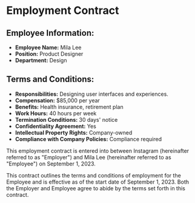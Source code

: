 
# Employment Contract

## Employee Information:
- **Employee Name:** Mila Lee
- **Position:** Product Designer
- **Department:** Design

## Terms and Conditions:
- **Responsibilities:** Designing user interfaces and experiences.
- **Compensation:** $85,000 per year
- **Benefits:** Health insurance, retirement plan
- **Work Hours:** 40 hours per week
- **Termination Conditions:** 30 days' notice
- **Confidentiality Agreement:** Yes
- **Intellectual Property Rights:** Company-owned
- **Compliance with Company Policies:** Compliance required

This employment contract is entered into between Instagram (hereinafter referred to as "Employer") and Mila Lee (hereinafter referred to as "Employee") on September 1, 2023.

This contract outlines the terms and conditions of employment for the Employee and is effective as of the start date of September 1, 2023. Both the Employer and Employee agree to abide by the terms set forth in this contract.
